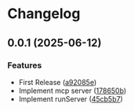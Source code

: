 # Changelog

## 0.0.1 (2025-06-12)


### Features

* First Release ([a92085e](https://github.com/koki-develop/hacker-news-mcp-server/commit/a92085e77886227d6ca2790dc5a7168d6c88bad3))
* Implement mcp server ([178650b](https://github.com/koki-develop/hacker-news-mcp-server/commit/178650b35547964b95e841bbe9043713c803c0ec))
* Implement runServer ([45cb5b7](https://github.com/koki-develop/hacker-news-mcp-server/commit/45cb5b75f5c6e74d190d7c37de4f856a1288bfaa))

